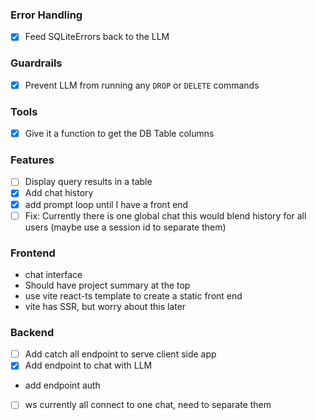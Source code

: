 ### Error Handling
- [x] Feed SQLiteErrors back to the LLM

### Guardrails
- [x] Prevent LLM from running any `DROP` or `DELETE` commands

### Tools
- [x] Give it a function to get the DB Table columns

### Features
- [ ] Display query results in a table
- [x] Add chat history
- [x] add prompt loop until I have a front end
- [ ] Fix: Currently there is one global chat this would blend history for all users (maybe use a session id to separate them)

### Frontend
- chat interface
- Should have project summary at the top
- use vite react-ts template to create a static front end
- vite has SSR, but worry about this later

### Backend
- [ ] Add catch all endpoint to serve client side app
- [x] Add endpoint to chat with LLM
- add endpoint auth
- [ ] ws currently all connect to one chat, need to separate them
 